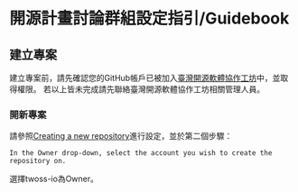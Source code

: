 # 開源計畫討論群組設定指引/Guidebook

## 建立專案

建立專案前，請先確認您的GitHub帳戶已被加入[臺灣開源軟體協作工坊](https://github.com/twoss-io)中，並取得權限。
若以上皆未完成請先聯絡臺灣開源軟體協作工坊相關管理人員。

### 開新專案

請參照[Creating a new repository](https://help.github.com/articles/creating-a-new-repository/)進行設定，並於第二個步驟：
```
In the Owner drop-down, select the account you wish to create the repository on.
```
選擇twoss-io為Owner。